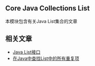 ## Core Java Collections List

本模块包含有关Java List集合的文章

## 相关文章

+ [Java List接口](http://tu-yucheng.github.io/java-collection/2023/06/07/java-list-interface.html)
+ [在Java中查找List中的所有重复项](http://tu-yucheng.github.io/java-collection/2023/06/07/java-list-find-duplicates.html)